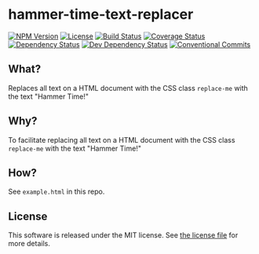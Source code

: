 # hammer-time-text-replacer

[![NPM Version](https://img.shields.io/npm/v/@silvermine/hammer-time-text-replacer.svg)](https://www.npmjs.com/package/@silvermine/hammer-time-text-replacer)
[![License](https://img.shields.io/github/license/silvermine/hammer-time-text-replacer.svg)](./LICENSE)
[![Build Status](https://travis-ci.com/silvermine/hammer-time-text-replacer.svg?branch=master)](https://travis-ci.com/silvermine/hammer-time-text-replacer)
[![Coverage Status](https://coveralls.io/repos/github/silvermine/hammer-time-text-replacer/badge.svg?branch=master)](https://coveralls.io/github/silvermine/hammer-time-text-replacer?branch=master)
[![Dependency Status](https://david-dm.org/silvermine/hammer-time-text-replacer.svg)](https://david-dm.org/silvermine/hammer-time-text-replacer)
[![Dev Dependency Status](https://david-dm.org/silvermine/hammer-time-text-replacer/dev-status.svg)](https://david-dm.org/silvermine/hammer-time-text-replacer#info=devDependencies&view=table)
[![Conventional Commits](https://img.shields.io/badge/Conventional%20Commits-1.0.0-yellow.svg)](https://conventionalcommits.org)

## What?

Replaces all text on a HTML document with the CSS class `replace-me` with the text "Hammer Time!"

## Why?

To facilitate replacing all text on a HTML document with the CSS class `replace-me` with
the text "Hammer Time!"

## How?

See `example.html` in this repo.

## License

This software is released under the MIT license. See [the license
file](LICENSE) for more details.

